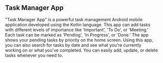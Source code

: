 ## Task Manager App

"Task Manager App" is a powerful task management Android mobile application developed using 
the Kotlin language. This app can add tasks with different levels of importance like 'Important', 'To 
Do', or 'Meeting.' Each task can be marked as 'Pending', 'In Progress', or 'Done.' The app shows your 
pending tasks by priority on the home screen. Using this app, you can also search for tasks by date 
and see what you're currently working on or what you've completed.  You can easily add, update, or 
delete tasks whenever you need to.
